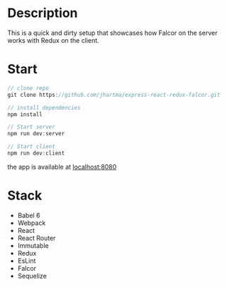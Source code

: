 # Description
This is a quick and dirty setup that showcases how Falcor on the server works with Redux on the client.

# Start
```js
// clone repo
git clone https://github.com/jhartma/express-react-redux-falcor.git

// install dependencies
npm install

// Start server
npm run dev:server

// Start client
npm run dev:client
```
the app is available at [localhost:8080](localhost:8080)

# Stack
- Babel 6
- Webpack
- React
- React Router
- Immutable
- Redux
- EsLint
- Falcor
- Sequelize
